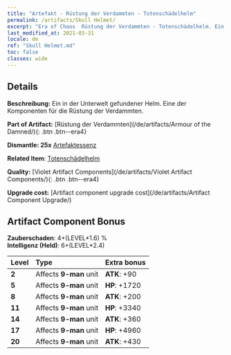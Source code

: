 ```yaml
---
title: "Artefakt - Rüstung der Verdammten - Totenschädelhelm"
permalink: /artifacts/Skull Helmet/
excerpt: "Era of Chaos  Rüstung der Verdammten - Totenschädelhelm. Ein in der Unterwelt gefundener Helm. Eine der Komponenten für die Rüstung der Verdammten."
last_modified_at: 2021-03-31
locale: de
ref: "Skull Helmet.md"
toc: false
classes: wide
---
```




## Details

 **Beschreibung:** Ein in der Unterwelt gefundener Helm. Eine der Komponenten für die Rüstung der Verdammten.

 **Part of Artifact:** [Rüstung der Verdammten](/de/artifacts/Armour of the Damned/){: .btn .btn--era4}

 **Dismantle: 25x** [Artefaktessenz](/de/Items/con_905/)

 **Related Item**: [Totenschädelhelm](/de/Items/art_123/)

 **Quality:** [Violet Artifact Components](/de/artifacts/Violet Artifact Components/){: .btn .btn--era4}

 **Upgrade cost:** [Artifact component upgrade cost](/de/artifacts/Artifact Component Upgrade/)

## Artifact Component Bonus

  **Zauberschaden**: 4+(LEVEL\*1.6) %<br/>**Intelligenz (Held)**: 6+(LEVEL\*2.4)

  |  Level  | Type |    Extra bonus  | 
  |:--------|:-----|:----------------| 
  | **2** | Affects **9-man** unit | **ATK**: +90 | 
  | **5** | Affects **9-man** unit | **HP**: +1720 | 
  | **8** | Affects **9-man** unit | **ATK**: +200 | 
  | **11** | Affects **9-man** unit | **HP**: +3340 | 
  | **14** | Affects **9-man** unit | **ATK**: +360 | 
  | **17** | Affects **9-man** unit | **HP**: +4960 | 
  | **20** | Affects **9-man** unit | **ATK**: +430 | 

